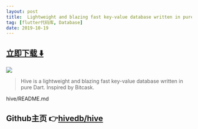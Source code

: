 ```yaml
---
layout: post
title:  Lightweight and blazing fast key-value database written in pure Dart
tag: [flutter代码库, Database]
date: 2019-10-19
---
```


 


## [立即下载 ️⬇️ ](https://codeload.github.com/hivedb/hive/zip/master) 


 
![](https://flutterawesome.com/content/images/2019/10/hive.jpg)
 
>
> Hive is a lightweight and blazing fast key-value database written in pure Dart. Inspired by Bitcask.
>

 
hive/README.md
## Github主页 👉[hivedb/hive](http://github.com/hivedb/hive)
